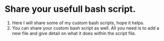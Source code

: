 # Share your usefull bash script.
1. Here I will share some of my custom bash scripts, hope it helps.
2. You can share your custom bash script as well. All you need is to add a new file and give detail on what it does within the script file.

